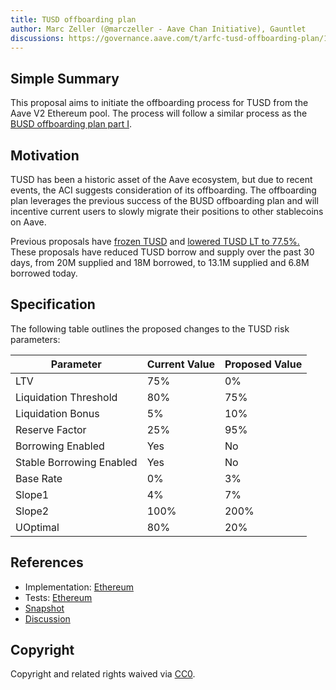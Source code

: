 ```yaml
---
title: TUSD offboarding plan
author: Marc Zeller (@marczeller - Aave Chan Initiative), Gauntlet
discussions: https://governance.aave.com/t/arfc-tusd-offboarding-plan/14008
---
```


## Simple Summary

This proposal aims to initiate the offboarding process for TUSD from the Aave V2 Ethereum pool. The process will follow a similar process as the [BUSD offboarding plan part I](https://governance.aave.com/t/arfc-busd-offboarding-plan/12170).

## Motivation

TUSD has been a historic asset of the Aave ecosystem, but due to recent events, the ACI suggests consideration of its offboarding. The offboarding plan leverages the previous success of the BUSD offboarding plan and will incentive current users to slowly migrate their positions to other stablecoins on Aave.


Previous proposals have [frozen TUSD](https://app.aave.com/governance/proposal/253/) and [lowered TUSD LT to 77.5%. ](https://app.aave.com/governance/proposal/256/) These proposals have reduced TUSD borrow and supply over the past 30 days, from 20M supplied and 18M borrowed, to 13.1M supplied and 6.8M borrowed today.

## Specification

The following table outlines the proposed changes to the TUSD risk parameters:

| Parameter                | Current Value | Proposed Value |
|--------------------------|---------------|----------------|
| LTV                      | 75%           | 0%             |
| Liquidation Threshold    | 80%           | 75%            |
| Liquidation Bonus        | 5%            | 10%            |
| Reserve Factor           | 25%           | 95%            |
| Borrowing Enabled        | Yes           | No             |
| Stable Borrowing Enabled | Yes           | No             |
| Base Rate                | 0%            | 3%             |
| Slope1                   | 4%            | 7%             |
| Slope2                   | 100%          | 200%           |
| UOptimal                 | 80%           | 20%            |


## References

- Implementation: [Ethereum](https://github.com/bgd-labs/aave-proposals/blob/main/src/AaveV2_Eth_TUSDOffboardingPlan_20233107/AaveV2_Eth_TUSDOffboardingPlan_20233107.sol)
- Tests: [Ethereum](https://github.com/bgd-labs/aave-proposals/blob/main/src/AaveV2_Eth_TUSDOffboardingPlan_20233107/AaveV2_Eth_TUSDOffboardingPlan_20233107.t.sol)
- [Snapshot](https://snapshot.org/#/aave.eth/proposal/0xfd0cdbf58992759f47e6f5a6c07cbeb2b1a02af1c9ebf7d3099b80c33f53c138)
- [Discussion](https://governance.aave.com/t/arfc-tusd-offboarding-plan/14008)

## Copyright

Copyright and related rights waived via [CC0](https://creativecommons.org/publicdomain/zero/1.0/).
